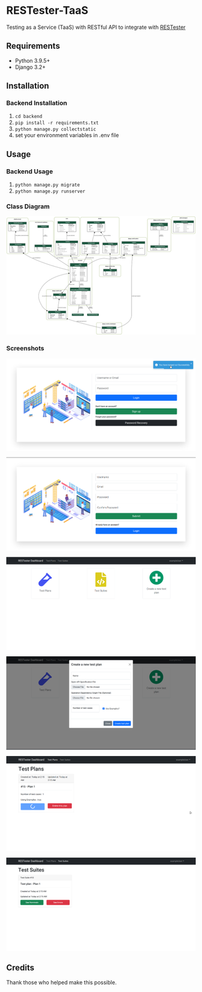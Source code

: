 # RESTester-TaaS

Testing as a Service (TaaS) with RESTful API to integrate with [RESTester](https://github.com/mmohajer9/RESTester)

## Requirements

- Python 3.9.5+
- Django 3.2+

## Installation

### Backend Installation

1. `cd backend`
2. `pip install -r requirements.txt`
3. `python manage.py collectstatic`
4. set your environment variables in .env file

## Usage

### Backend Usage

1. `python manage.py migrate`
2. `python manage.py runserver`

### Class Diagram

![class-diagram](./docs/class-diagram-all.png)

### Screenshots

![class-diagram](./docs/login.png)

![class-diagram](./docs/signup.png)

![class-diagram](./docs/dashboard.png)

![class-diagram](./docs/create-test-plan.png)

![class-diagram](./docs/test-plans.png)

![class-diagram](./docs/test-suites.png)

## Credits

Thank those who helped make this possible.
